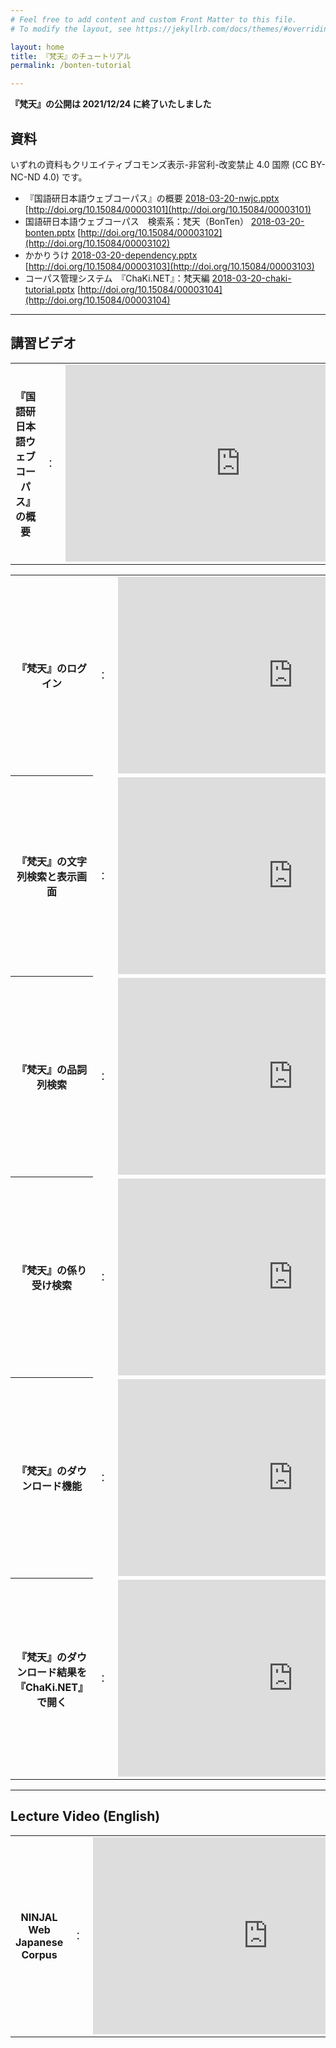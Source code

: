 ```yaml
---
# Feel free to add content and custom Front Matter to this file.
# To modify the layout, see https://jekyllrb.com/docs/themes/#overriding-theme-defaults

layout: home
title: 『梵天』のチュートリアル
permalink: /bonten-tutorial

---
```

**『梵天』の公開は 2021/12/24 に終了いたしました**

## 資料

いずれの資料もクリエイティブコモンズ表示-非営利-改変禁止 4.0 国際 (CC BY-NC-ND 4.0) です。

- 『国語研日本語ウェブコーパス』の概要	[2018-03-20-nwjc.pptx](https://github.com/masayu-a/NWJC/blob/master/tutorial/2018-03-20-nwjc.pptx) [http://doi.org/10.15084/00003101](http://doi.org/10.15084/00003101)
- 国語研日本語ウェブコーパス　検索系：梵天（BonTen）	[2018-03-20-bonten.pptx](https://github.com/masayu-a/NWJC/blob/master/tutorial/2018-03-20-bonten.pptx) [http://doi.org/10.15084/00003102](http://doi.org/10.15084/00003102)
- かかりうけ	[2018-03-20-dependency.pptx](https://github.com/masayu-a/NWJC/blob/master/tutorial/2018-03-20-dependency.pptx) [http://doi.org/10.15084/00003103](http://doi.org/10.15084/00003103)
- コーパス管理システム　『ChaKi.NET』：梵天編	[2018-03-20-chaki-tutorial.pptx](https://github.com/masayu-a/NWJC/blob/master/tutorial/2018-03-20-chaki-tutorial.pptx) [http://doi.org/10.15084/00003104](http://doi.org/10.15084/00003104)

___

## 講習ビデオ

<table>
<tr><th>『国語研日本語ウェブコーパス』の概要</th><td>：</td><td><iframe width="560" height="315" src="https://www.youtube.com/embed/4nywpXCDKlA" frameborder="0" allow="autoplay; encrypted-media" allowfullscreen></iframe>
</td></tr>
</table>

<table>
<tr><th>『梵天』のログイン</th><td>：</td><td><iframe width="560" height="315" src="https://www.youtube.com/embed/SCdchh33jrE" frameborder="0" allow="autoplay; encrypted-media" allowfullscreen></iframe>
</td></tr>
<tr><th>『梵天』の文字列検索と表示画面</th><td>：</td><td><iframe width="560" height="315" src="https://www.youtube.com/embed/N2GW9_yo8mY" frameborder="0" allow="autoplay; encrypted-media" allowfullscreen></iframe>
</td></tr>
<tr><th>『梵天』の品詞列検索</th><td>：</td><td><iframe width="560" height="315" src="https://www.youtube.com/embed/wpvjlAZ9mrs" frameborder="0" allow="autoplay; encrypted-media" allowfullscreen></iframe>
</td></tr>
<tr><th>『梵天』の係り受け検索</th><td>：</td><td><iframe width="560" height="315" src="https://www.youtube.com/embed/P02lTfI3tLI" frameborder="0" allow="autoplay; encrypted-media" allowfullscreen></iframe>
</td></tr>
<tr><th>『梵天』のダウンロード機能</th><td>：</td><td><iframe width="560" height="315" src="https://www.youtube.com/embed/H6rqo5GEtkM" frameborder="0" allow="autoplay; encrypted-media" allowfullscreen></iframe>
</td></tr>
<tr><th>『梵天』のダウンロード結果を『ChaKi.NET』で開く</th><td>：</td><td><iframe width="560" height="315" src="https://www.youtube.com/embed/M-k3UsSTGAM" frameborder="0" allow="autoplay; encrypted-media" allowfullscreen></iframe>
</td></tr>

</table>


___

## Lecture Video (English)

<table>
<tr><th>NINJAL Web Japanese Corpus</th><td>：</td><td><iframe width="560" height="315" src="https://www.youtube.com/embed/nx_mkUPR9TQ" frameborder="0" allow="autoplay; encrypted-media" allowfullscreen></iframe></td></tr>
</table>

